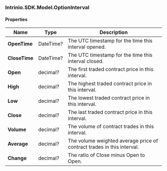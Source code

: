 [//]: # (CLASS:Intrinio.SDK.Model.OptionInterval)

[//]: # (KIND:object)

### Intrinio.SDK.Model.OptionInterval
#### Properties

[//]: # (START_DEFINITION)

Name | Type | Description
------------ | ------------- | -------------
**OpenTime** | DateTime? | The UTC timestamp for the time this interval opened. &nbsp;
**CloseTime** | DateTime? | The UTC timestamp for the time this interval closed. &nbsp;
**Open** | decimal? | The first traded contract price in this interval. &nbsp;
**High** | decimal? | The highest traded contract price in this interval. &nbsp;
**Low** | decimal? | The lowest traded contract price in this interval. &nbsp;
**Close** | decimal? | The last traded contract price in this interval. &nbsp;
**Volume** | decimal? | The volume of contract trades in this interval. &nbsp;
**Average** | decimal? | The volume weighted average price of contract trades in this interval. &nbsp;
**Change** | decimal? | The ratio of Close minus Open to Open. &nbsp;

[//]: # (END_DEFINITION)


